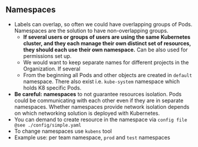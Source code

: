 ## Namespaces
* Labels can overlap, so often we could have overlapping groups of Pods.
  Namespaces are the solution to have non-overlapping groups.
    * **If several users or groups of users are using the same Kubernetes
      cluster, and they each manage their own distinct set of resources, they should each use
      their own namespace.** Can be also used for permissions set up.
    * We would want to keep separate names for different projects in the Organization. If several
    * From the beginning all Pods and other objects are created in `default` namespace. There also exist i.e. `kube-system`
      namespace which holds K8 specific Pods.
* **Be careful:** **namespaces** to not guarantee resources isolation. Pods could be communicating with each other even if they are in separate namespaces.
  Whether namespaces provide network isolation depends on which networking solution is deployed with Kubernetes.
* You can demand to create resource in the namespace via `config file @see ./config/simple.yaml`
* To change namespaces use `kubens` tool
* Example use: per team namespace, `prod` and `test` namespaces
